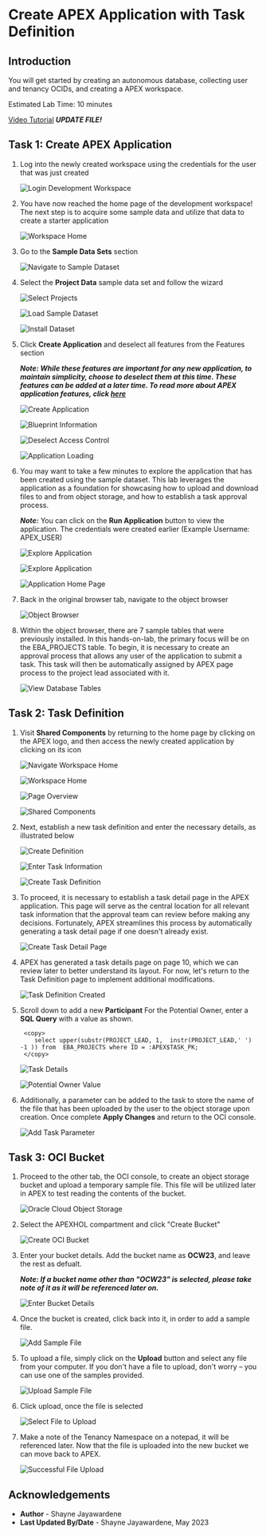 # Create APEX Application with Task Definition

## Introduction

You will get started by creating an autonomous database, collecting user and tenancy OCIDs, and creating a APEX workspace.

Estimated Lab Time: 10 minutes

[Video Tutorial](youtube:XRwbswu0jEk)  ***UPDATE FILE!***

## Task 1: Create APEX Application

1. Log into the newly created workspace using the credentials for the user that was just created

    ![Login Development Workspace](images/login-workspace.png)

2. You have now reached the home page of the development workspace! The next step is to acquire some sample data and utilize that data to create a starter application

    ![Workspace Home](images/workspace-home.png)

3. Go to the **Sample Data Sets** section

    ![Navigate to Sample Dataset](images/sample-dataset.png)

4. Select the **Project Data** sample data set and follow the wizard

    ![Select Projects](images/project-data-1.png)

    ![Load Sample Dataset](images/project-data-2.png)

    ![Install Dataset](images/project-data-3.png)

5. Click **Create Application** and deselect all features from the Features section

    ***Note: While these features are important for any new application, to maintain simplicity, choose to deselect them at this time. These features can be added at a later time. To read more about APEX application features, click [here](https://docs.oracle.com/en/database/oracle/apex/23.1/htmdb/managing-feature-pages.html)***

    ![Create Application](images/create-application-1.png)

    ![Blueprint Information](images/create-application-2.png)

    ![Deselect Access Control](images/create-application-3.png)

    ![Application Loading](images/create-application-4.png)

6. You may want to take a few minutes to explore the application that has been created using the sample dataset. This lab leverages the application as a foundation for showcasing how to upload and download files to and from object storage, and how to establish a task approval process.

    ***Note:*** You can click on the **Run Application** button to view the application. The credentials were created earlier (Example Username: APEX_USER)

    ![Explore Application](images/explore-app-1.png)

    ![Explore Application](images/explore-app-1.5.png)

    ![Application Home Page](images/explore-app-2.png)

7. Back in the original browser tab, navigate to the object browser

    ![Object Browser](images/nav-object-browser.png)

8. Within the object browser, there are 7 sample tables that were previously installed. In this hands-on-lab, the primary focus will be on the EBA\_PROJECTS table. To begin, it is necessary to create an approval process that allows any user of the application to submit a task. This task will then be automatically assigned by APEX page process to the project lead associated with it.

    ![View Database Tables](images/view-tables.png)

## Task 2: Task Definition

1. Visit **Shared Components** by returning to the home page by clicking on the APEX logo, and then access the newly created application by clicking on its icon

    ![Navigate Workspace Home](images/nav-workspace-home.png)

    ![Workspace Home](images/workspace-home-app.png)

    ![Page Overview](images/page-overview.png)

    ![Shared Components](images/nav-shared-components.png)

2. Next, establish a new task definition and enter the necessary details, as illustrated below

    ![Create Definition](images/task-definition-1.png)

    ![Enter Task Information](images/task-definition-2.png)

    ![Create Task Definition](images/task-definition-3.png)

3. To proceed, it is necessary to establish a task detail page in the APEX application. This page will serve as the central location for all relevant task information that the approval team can review before making any decisions. Fortunately, APEX streamlines this process by automatically generating a task detail page if one doesn't already exist.

    ![Create Task Detail Page](images/create-task-detail.png)

4. APEX has generated a task details page on page 10, which we can review later to better understand its layout. For now, let's return to the Task Definition page to implement additional modifications.

    ![Task Definition Created](images/task-created.png)

5. Scroll down to add a new **Participant** For the Potential Owner, enter a **SQL Query** with a value as shown.

    ```
     <copy>
        select upper(substr(PROJECT_LEAD, 1,  instr(PROJECT_LEAD,' ') -1 )) from  EBA_PROJECTS where ID = :APEX$TASK_PK;
     </copy>
    ```

    ![Task Details](images/add-task-participant-1.png)

    ![Potential Owner Value](images/add-task-participant-2.png)

6. Additionally, a parameter can be added to the task to store the name of the file that has been uploaded by the user to the object storage upon creation. Once complete **Apply Changes** and return to the OCI console.

    ![Add Task Parameter](images/add-parameter.png)

## Task 3: OCI Bucket

1. Proceed to the other tab, the OCI console, to create an object storage bucket and upload a temporary sample file. This file will be utilized later in APEX to test reading the contents of the bucket.

    ![Oracle Cloud Object Storage](images/oci-obj-storage.png)

2. Select the APEXHOL compartment and click "Create Bucket"

    ![Create OCI Bucket](images/create-bucket.png)

3. Enter your bucket details. Add the bucket name as **OCW23**, and leave the rest as defualt.

    ***Note: If a bucket name other than "OCW23" is selected, please take note of it as it will be referenced later on.***

    ![Enter Bucket Details](images/enter-bucket-details.png)

4. Once the bucket is created, click back into it, in order to add a sample file.

    ![Add Sample File](images/add-sample-file.png)

5. To upload a file, simply click on the **Upload** button and select any file from your computer. If you don't have a file to upload, don't worry – you can use one of the samples provided.

    ![Upload Sample File](images/upload-file.png)

6. Click upload, once the file is selected

    ![Select File to Upload](images/click-upload.png)

7. Make a note of the Tenancy Namespace on a notepad, it will be referenced later. Now that the file is uploaded into the new bucket we can move back to APEX.

    ![Successful File Upload](images/file-uploaded.png)

## Acknowledgements

- **Author** - Shayne Jayawardene
- **Last Updated By/Date** - Shayne Jayawardene, May 2023
